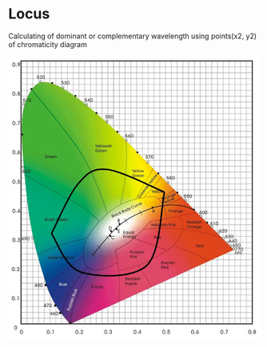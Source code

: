 # Locus
Calculating of dominant or complementary wavelength using points(x2, y2) of chromaticity diagram 


![alt text](https://github.com/northcitizen/Locus/blob/master/CMY_gamut.JPG)
